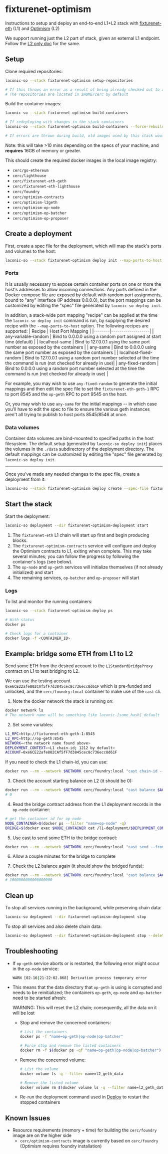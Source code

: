 # fixturenet-optimism

Instructions to setup and deploy an end-to-end L1+L2 stack with [fixturenet-eth](../fixturenet-eth/) (L1) and [Optimism](https://stack.optimism.io) (L2)

We support running just the L2 part of stack, given an external L1 endpoint. Follow the [L2 only doc](./l2-only.md) for the same.

## Setup

Clone required repositories:

```bash
laconic-so --stack fixturenet-optimism setup-repositories

# If this throws an error as a result of being already checked out to a branch/tag in a repo, remove the repositories mentioned below and re-run the command
# The repositories are located in $HOME/cerc by default
```

Build the container images:

```bash
laconic-so --stack fixturenet-optimism build-containers

# If redeploying with changes in the stack containers
laconic-so --stack fixturenet-optimism build-containers --force-rebuild

# If errors are thrown during build, old images used by this stack would have to be deleted
```

Note: this will take >10 mins depending on the specs of your machine, and **requires** 16GB of memory or greater.

This should create the required docker images in the local image registry:
* `cerc/go-ethereum`
* `cerc/lighthouse`
* `cerc/fixturenet-eth-geth`
* `cerc/fixturenet-eth-lighthouse`
* `cerc/foundry`
* `cerc/optimism-contracts`
* `cerc/optimism-l2geth`
* `cerc/optimism-op-node`
* `cerc/optimism-op-batcher`
* `cerc/optimism-op-proposer`


## Create a deployment

First, create a spec file for the deployment, which will map the stack's ports and volumes to the host:
```bash
laconic-so --stack fixturenet-optimism deploy init --map-ports-to-host any-fixed-random --output fixturenet-optimism-spec.yml
```

### Ports
It is usually necessary to expose certain container ports on one or more the host's addresses to allow incoming connections.
Any ports defined in the Docker compose file are exposed by default with random port assignments, bound to "any" interface (IP address 0.0.0.0), but the port mappings can be customized by editing the "spec" file generated by `laconic-so deploy init`.

In addition, a stack-wide port mapping "recipe" can be applied at the time the 
`laconic-so deploy init` command is run, by supplying the  desired recipe with the `--map-ports-to-host` option. The following recipes are supported:
| Recipe | Host Port Mapping |
|--------|-------------------|
| any-variable-random | Bind to 0.0.0.0 using a random port assigned at start time (default) |
| localhost-same | Bind to 127.0.0.1 using the same port number as exposed by the containers |
| any-same | Bind to 0.0.0.0 using the same port number as exposed by the containers |
| localhost-fixed-random | Bind to 127.0.0.1 using a random port number selected at the time the command is run (not checked for already in use)|
| any-fixed-random | Bind to 0.0.0.0 using a random port number selected at the time the command is run (not checked for already in use) |

For example, you may wish to use `any-fixed-random` to generate the initial mappings and then edit the spec file to set the `fixturenet-eth-geth-1` RPC to port 8545 and the `op-geth` RPC to port 9545 on the host.  

Or, you may wish to use `any-same` for the initial mappings -- in which case you'll have to edit the spec to file to ensure the various geth instances aren't all trying to publish to host ports 8545/8546 at once.

### Data volumes 
Container data volumes are bind-mounted to specified paths in the host filesystem.
The default setup (generated by `laconic-so deploy init`) places the volumes in the `./data` subdirectory of the deployment directory. The default mappings can be customized by editing the "spec" file generated by `laconic-so deploy init`.

---
Once you've made any needed changes to the spec file, create a deployment from it:
```bash
laconic-so --stack fixturenet-optimism deploy create --spec-file fixturenet-optimism-spec.yml --deployment-dir fixturenet-optimism-deployment
```

## Start the stack
Start the deployment:
```bash
laconic-so deployment --dir fixturenet-optimism-deployment start
```
1. The `fixturenet-eth` L1 chain will start up first and begin producing blocks.
2. The `fixturenet-optimism-contracts` service will configure and deploy the Optimism contracts to L1, exiting when complete. This may take several minutes; you can follow the progress by following the container's logs (see below).
3. The `op-node` and `op-geth` services will initialize themselves (if not already initialized) and start
4. The remaining services, `op-batcher` and `op-proposer` will start

### Logs
To list and monitor the running containers:

```bash
laconic-so --stack fixturenet-optimism deploy ps

# With status
docker ps

# Check logs for a container
docker logs -f <CONTAINER_ID>
```

## Example: bridge some ETH from L1 to L2

Send some ETH from the desired account to the `L1StandardBridgeProxy` contract on L1 to test bridging to L2.  

We can use the testing account `0xe6CE22afe802CAf5fF7d3845cec8c736ecc8d61F` which is pre-funded and unlocked, and the `cerc/foundry:local` container to make use of the `cast` cli.

1. Note the docker network the stack is running on:
```bash
docker network ls
# The network name will be something like laconic-[some_hash]_default
```
2. Set some variables:
```bash
L1_RPC=http://fixturenet-eth-geth-1:8545
L2_RPC=http://op-geth:8545
NETWORK=<the network name found above>
DEPLOYMENT_CONTEXT=<L1 chain-id; 1212 by default>
ACCOUNT=0xe6CE22afe802CAf5fF7d3845cec8c736ecc8d61F
```

If you need to check the L1 chain-id, you can use:
```bash
docker run --rm --network $NETWORK cerc/foundry:local "cast chain-id --rpc-url $L1_RPC"
```

3. Check the account starting balance on L2 (it should be 0):
```bash
docker run --rm --network $NETWORK cerc/foundry:local "cast balance $ACCOUNT --rpc-url $L2_RPC"
# 0
```

4. Read the bridge contract address from the L1 deployment records in the `op-node` container:
```bash
# get the container id for op-node
NODE_CONTAINER=$(docker ps --filter "name=op-node" -q)
BRIDGE=$(docker exec $NODE_CONTAINER cat /l1-deployment/$DEPLOYMENT_CONTEXT/L1StandardBridgeProxy.json | jq -r .address)
```

5. Use cast to send some ETH to the bridge contract:
```bash
docker run --rm --network $NETWORK cerc/foundry:local "cast send --from $ACCOUNT --value 1ether $BRIDGE --rpc-url $L1_RPC"
```

6. Allow a couple minutes for the bridge to complete

7. Check the L2 balance again (it should show the bridged funds):
```bash
docker run --rm --network $NETWORK cerc/foundry:local "cast balance $ACCOUNT --rpc-url $L2_RPC"
# 1000000000000000000
```

## Clean up

To stop all services running in the background, while preserving chain data:

```bash
laconic-so deployment --dir fixturenet-optimism-deployment stop
```

To stop all services and also delete chain data:

```bash
laconic-so deployment --dir fixturenet-optimism-deployment stop --delete-volumes
```

## Troubleshooting

* If `op-geth` service aborts or is restarted, the following error might occur in the `op-node` service:

  ```bash
  WARN [02-16|21:22:02.868] Derivation process temporary error       attempts=14 err="stage 0 failed resetting: temp: failed to find the L2 Heads to start from: failed to fetch L2 block by hash 0x0000000000000000000000000000000000000000000000000000000000000000: failed to determine block-hash of hash 0x0000000000000000000000000000000000000000000000000000000000000000, could not get payload: not found"
  ```

* This means that the data directory that `op-geth` is using is corrupted and needs to be reinitialized; the containers `op-geth`, `op-node` and `op-batcher` need to be started afresh:

  WARNING: This will reset the L2 chain; consequently, all the data on it will be lost

  * Stop and remove the concerned containers:

    ```bash
    # List the containers
    docker ps -f "name=op-geth|op-node|op-batcher"

    # Force stop and remove the listed containers
    docker rm -f $(docker ps -qf "name=op-geth|op-node|op-batcher")
    ```

  * Remove the concerned volume:

    ```bash
    # List the volume
    docker volume ls -q --filter name=l2_geth_data

    # Remove the listed volume
    docker volume rm $(docker volume ls -q --filter name=l2_geth_data)
    ```

  * Re-run the deployment command used in [Deploy](#deploy) to restart the stopped containers

## Known Issues

* Resource requirements (memory + time) for building the `cerc/foundry` image are on the higher side
  * `cerc/optimism-contracts` image is currently based on `cerc/foundry` (Optimism requires foundry installation)
